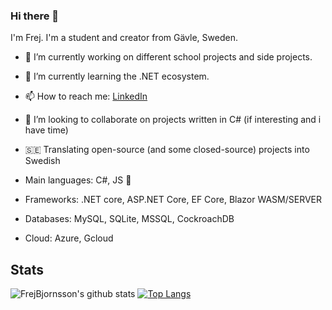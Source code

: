 ### Hi there 👋

I'm Frej. I'm a student and creator from Gävle, Sweden.

- 🔭 I’m currently working on different school projects and side projects.
- 🌱 I’m currently learning the .NET ecosystem. 
- 📫 How to reach me: [LinkedIn](https://www.linkedin.com/in/frejbjornsson)
- 👯 I’m looking to collaborate on projects written in C# (if interesting and i have time)
- 🇸🇪 Translating open-source (and some closed-source) projects into Swedish

- Main languages: C#, JS  🌟
- Frameworks: .NET core, ASP.NET Core, EF Core, Blazor WASM/SERVER
- Databases: MySQL, SQLite, MSSQL, CockroachDB
- Cloud: Azure, Gcloud


## Stats

![FrejBjornsson's github stats](https://github-readme-stats.vercel.app/api?username=FrejBjornsson&show_icons=true&theme=vue)
[![Top Langs](https://github-readme-stats.vercel.app/api/top-langs/?username=FrejBjornsson&theme=vue)](https://github.com/FrejBjornsson)
